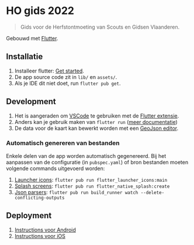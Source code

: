 # HO gids 2022
> Gids voor de Herfstontmoeting van Scouts en Gidsen Vlaanderen.

Gebouwd met [Flutter](https://docs.flutter.dev/).

## Installatie
1. Installeer flutter: [Get started](https://docs.flutter.dev/get-started/install).
2. De app source code zit in `lib/` en `assets/`.
3. Als je IDE dit niet doet, run `flutter pub get`.

## Development
1. Het is aangeraden om [VSCode](https://code.visualstudio.com/) te gebruiken met de [Flutter extensie](https://marketplace.visualstudio.com/items?itemName=Dart-Code.flutter).
2. Anders kan je gebruik maken van `flutter run` ([meer documentatie](https://docs.flutter.dev/get-started/test-drive?tab=terminal))
3. De data voor de kaart kan bewerkt worden met een [GeoJson editor](https://geoman.io/geojson-editor).

### Automatisch genereren van bestanden
Enkele delen van de app worden automatisch gegenereerd. Bij het aanpassen van de configuratie (in `pubspec.yaml`) of bron bestanden moeten volgende commands uitgevoerd worden:
1. [Launcher icons](https://pub.dev/packages/flutter_launcher_icons): `flutter pub run flutter_launcher_icons:main`
2. [Splash screens](https://pub.dev/packages/flutter_native_splash): `flutter pub run flutter_native_splash:create`
2. [Json parsers](https://pub.dev/packages/json_serializable): `flutter pub run build_runner watch --delete-conflicting-outputs`

## Deployment
1. [Instructions voor Android](https://docs.flutter.dev/deployment/android)
2. [Instructions voor iOS](https://docs.flutter.dev/deployment/ios)

